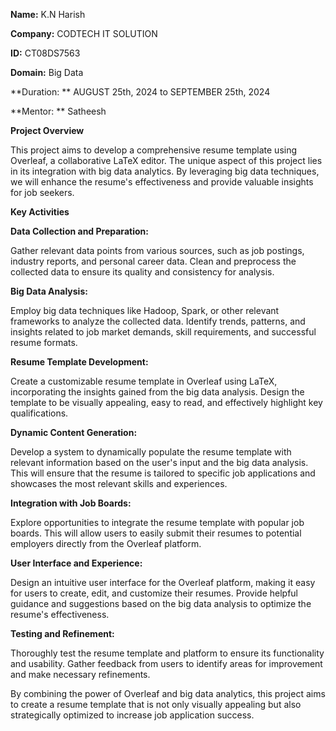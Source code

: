 **Name:** K.N Harish 

**Company:** CODTECH IT SOLUTION

**ID:** CT08DS7563

**Domain:** Big Data

**Duration: ** AUGUST 25th, 2024 to SEPTEMBER 25th, 2024

**Mentor: ** Satheesh

**Project Overview**

This project aims to develop a comprehensive resume template using Overleaf, a collaborative LaTeX editor. The unique aspect of this project lies in its integration with big data analytics. By leveraging big data techniques, we will enhance the resume's effectiveness and provide valuable insights for job seekers.

**Key Activities**

**Data Collection and Preparation:**

Gather relevant data points from various sources, such as job postings, industry reports, and personal career data.
Clean and preprocess the collected data to ensure its quality and consistency for analysis.

**Big Data Analysis:**

Employ big data techniques like Hadoop, Spark, or other relevant frameworks to analyze the collected data.
Identify trends, patterns, and insights related to job market demands, skill requirements, and successful resume formats.

**Resume Template Development:**

Create a customizable resume template in Overleaf using LaTeX, incorporating the insights gained from the big data analysis.
Design the template to be visually appealing, easy to read, and effectively highlight key qualifications.

**Dynamic Content Generation:**

Develop a system to dynamically populate the resume template with relevant information based on the user's input and the big data analysis.
This will ensure that the resume is tailored to specific job applications and showcases the most relevant skills and experiences.

**Integration with Job Boards:**

Explore opportunities to integrate the resume template with popular job boards.
This will allow users to easily submit their resumes to potential employers directly from the Overleaf platform.

**User Interface and Experience:**

Design an intuitive user interface for the Overleaf platform, making it easy for users to create, edit, and customize their resumes.
Provide helpful guidance and suggestions based on the big data analysis to optimize the resume's effectiveness.

**Testing and Refinement:**

Thoroughly test the resume template and platform to ensure its functionality and usability.
Gather feedback from users to identify areas for improvement and make necessary refinements.

By combining the power of Overleaf and big data analytics, this project aims to create a resume template that is not only visually appealing but also strategically optimized to increase job application success.
